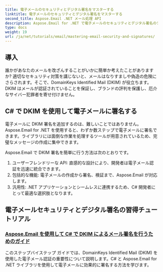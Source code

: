 ```yaml
---
title: 電子メールのセキュリティとデジタル署名をマスターする
linktitle: 電子メールのセキュリティとデジタル署名をマスターする
second_title: Aspose.Email .NET メール処理 API
description: Aspose.Email for .NET で電子メールのセキュリティとデジタル署名のテクニックを学びます。C# での DKIM 署名を含むステップバイステップのチュートリアルをご覧ください。
type: docs
weight: 19
url: /ja/net/tutorials/email/mastering-email-security-and-signatures/
---
```

## 導入 

誰かがあなたのメールを改ざんすることがいかに簡単か考えたことがありますか? 適切なセキュリティ対策を講じないと、メールはなりすましや偽造の危険にさらされます。そこで、DomainKeys Identified Mail (DKIM) が役立ちます。DKIM はメールが認証されていることを保証し、ブランドの評判を保護し、厄介なサイバー犯罪者を寄せ付けません。  

## C# で DKIM を使用して電子メールに署名する  

電子メールに DKIM 署名を追加するのは、難しいことではありません。Aspose.Email for .NET を使用すると、わずか数ステップで電子メールに署名できます。ライブラリには面倒な作業を処理するツールが用意されているため、完璧なメッセージの作成に集中できます。  

Aspose.Email で DKIM 署名を簡単に行う方法は次のとおりです。  

1. ユーザーフレンドリーな API: 直感的な設計により、開発者は電子メール認証を迅速に統合できます。  
2. 包括的な機能: 電子メールの作成から署名、検証まで、Aspose.Email が対応します。  
3. 汎用性: .NET アプリケーションとシームレスに連携するため、C# 開発者にとって最適な選択肢となります。

## 電子メールセキュリティとデジタル署名の習得チュートリアル
### [Aspose.Email を使用して C# で DKIM によるメール署名を行うためのガイド](./guide-to-signing-emails-with-dkim/)
このステップバイステップ ガイドでは、DomainKeys Identified Mail (DKIM) を使用した電子メール認証の重要性について説明します。C# と Aspose.Email for .NET ライブラリを使用して電子メールに効果的に署名する方法を学びます。